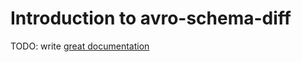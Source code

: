 # Introduction to avro-schema-diff

TODO: write [great documentation](http://jacobian.org/writing/great-documentation/what-to-write/)
